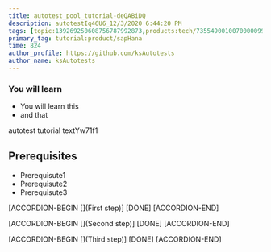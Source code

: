 ```yaml
---
title: autotest_pool_tutorial-deQABiDQ
description: autotestIq46U6_12/3/2020 6:44:20 PM
tags: [topic:139269250608756787992873,products:tech/73554900100700000996,tutorial:experience/advanced]
primary_tag: tutorial:product/sapHana
time: 824
author_profile: https://github.com/ksAutotests
author_name: ksAutotests
---
```

### You will learn
- You will learn this
- and that

autotest tutorial textYw71f1

## Prerequisites
- Prerequisute1
- Prerequisute2
- Prerequisute3

[ACCORDION-BEGIN [](First step)]
[DONE]
[ACCORDION-END]

[ACCORDION-BEGIN [](Second step)]
[DONE]
[ACCORDION-END]

[ACCORDION-BEGIN [](Third step)]
[DONE]
[ACCORDION-END]

